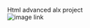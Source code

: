 Html advanced alx project
<br>
![image link](https://i.gifer.com/origin/66/66052cad49589c3b404bb63425a2cf08_w200.gif)